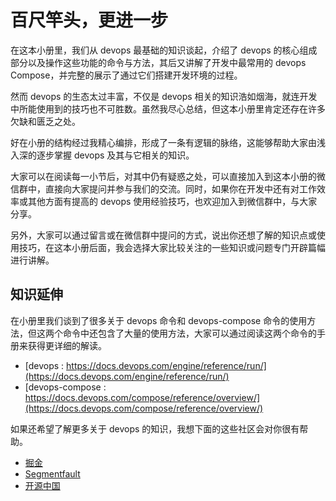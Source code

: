 # 百尺竿头，更进一步

在这本小册里，我们从 devops 最基础的知识谈起，介绍了 devops 的核心组成部分以及操作这些功能的命令与方法，其后又讲解了开发中最常用的 devops Compose，并完整的展示了通过它们搭建开发环境的过程。

然而 devops 的生态太过丰富，不仅是 devops 相关的知识浩如烟海，就连开发中所能使用到的技巧也不可胜数。虽然我尽心总结，但这本小册里肯定还存在许多欠缺和匮乏之处。

好在小册的结构经过我精心编排，形成了一条有逻辑的脉络，这能够帮助大家由浅入深的逐步掌握 devops 及其与它相关的知识。

大家可以在阅读每一小节后，对其中仍有疑惑之处，可以直接加入到这本小册的微信群中，直接向大家提问并参与我们的交流。同时，如果你在开发中还有对工作效率或其他方面有提高的 devops 使用经验技巧，也欢迎加入到微信群中，与大家分享。

另外，大家可以通过留言或在微信群中提问的方式，说出你还想了解的知识点或使用技巧，在这本小册后面，我会选择大家比较关注的一些知识或问题专门开辟篇幅进行讲解。

## 知识延伸

在小册里我们谈到了很多关于 devops 命令和 devops-compose 命令的使用方法，但这两个命令中还包含了大量的使用方法，大家可以通过阅读这两个命令的手册来获得更详细的解读。

*   [devops : https://docs.devops.com/engine/reference/run/](https://docs.devops.com/engine/reference/run/)
*   [devops-compose : https://docs.devops.com/compose/reference/overview/](https://docs.devops.com/compose/reference/overview/)

如果还希望了解更多关于 devops 的知识，我想下面的这些社区会对你很有帮助。

*   [掘金](https://juejin.im/tag/devops)
*   [Segmentfault](https://segmentfault.com/t/devops)
*   [开源中国](https://www.oschina.net/question/tag/devops)
